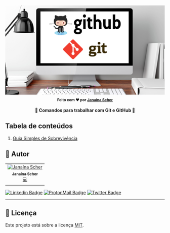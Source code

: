 <h4 align="center"> 
	<img alt="Guia Git e GitHub" src="images/github-git.png" width="750">
	<br>
    <sub> Feito com ❤️ por <a href="https://github.com/janascher">Janaína Scher</a></sub>
	<br><br>
	🚧 Comandos para trabalhar com Git e GitHub 🚧
</h4>

## Tabela de conteúdos

1. [Guia Simples de Sobrevivência](./comandos/guia-simples-de-sobrevivencia.md)

## 🦸 Autor

<table>
	<tr>
		<td align="center">
			<a href="https://github.com/janascher">
				<img src="https://avatars.githubusercontent.com/u/79182711?v=4" width="100px;" alt="Janaína Scher"/>
				<br />
				<sub>
					<b>Janaína Scher</b>
				</sub>
			</a>
			<br />
			<a href="https://github.com/janascher/01-github-explorer/commits?author=janascher" title="Code">💻</a>
		</td>
	</tr>
</table>

[![Linkedin Badge](https://img.shields.io/badge/LinkedIn-0077B5?style=for-the-badge&logo=linkedin&logoColor=white)](https://www.linkedin.com/in/janainascher/) 
[![ProtonMail Badge](https://img.shields.io/badge/ProtonMail-8B89CC?style=for-the-badge&logo=protonmail&logoColor=white)](mailto:janainascher@protonmail.com)
[![Twitter Badge](https://img.shields.io/badge/Twitter-1DA1F2?style=for-the-badge&logo=twitter&logoColor=white)](https://twitter.com/janascher)

---

## 📝 Licença

Este projeto está sobre a licença [MIT](./LICENSE).